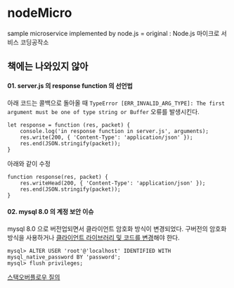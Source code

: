 # nodeMicro
sample microservice implemented by node.js = original : Node.js 마이크로 서비스 코딩공작소


## 책에는 나와있지 않아

#### 01. server.js 의 response function 의 선언법
아래 코드는 콜백으로 돌아올 때 `TypeError [ERR_INVALID_ARG_TYPE]: The first argument must be one of type string or Buffer` 오류를 발생시킨다.
```
let response = function (res, packet) {
	console.log('in response function in server.js', arguments);
	res.write(200, { 'Content-Type': 'application/json' });
	res.end(JSON.stringify(packet));
}
```
아래와 같이 수정 
```
function response(res, packet) {
    res.writeHead(200, { 'Content-Type': 'application/json' });
    res.end(JSON.stringify(packet));
}
```

#### 02. mysql 8.0 의 계정 보안 이슈 
mysql 8.0 으로 버전업되면서 클라이언트 암호화 방식이 변경되었다. 구버전의 암호화 방식을 사용하거나 [클라이언트 라이브러리 및 코드를 변경](https://dev.mysql.com/doc/dev/connector-nodejs/8.0/)해야 한다.
```
mysql> ALTER USER 'root'@'localhost' IDENTIFIED WITH mysql_native_password BY 'password';
mysql> flush privileges;
```
[스택오버플로우 질의](https://stackoverflow.com/questions/50093144/mysql-8-0-client-does-not-support-authentication-protocol-requested-by-server)
